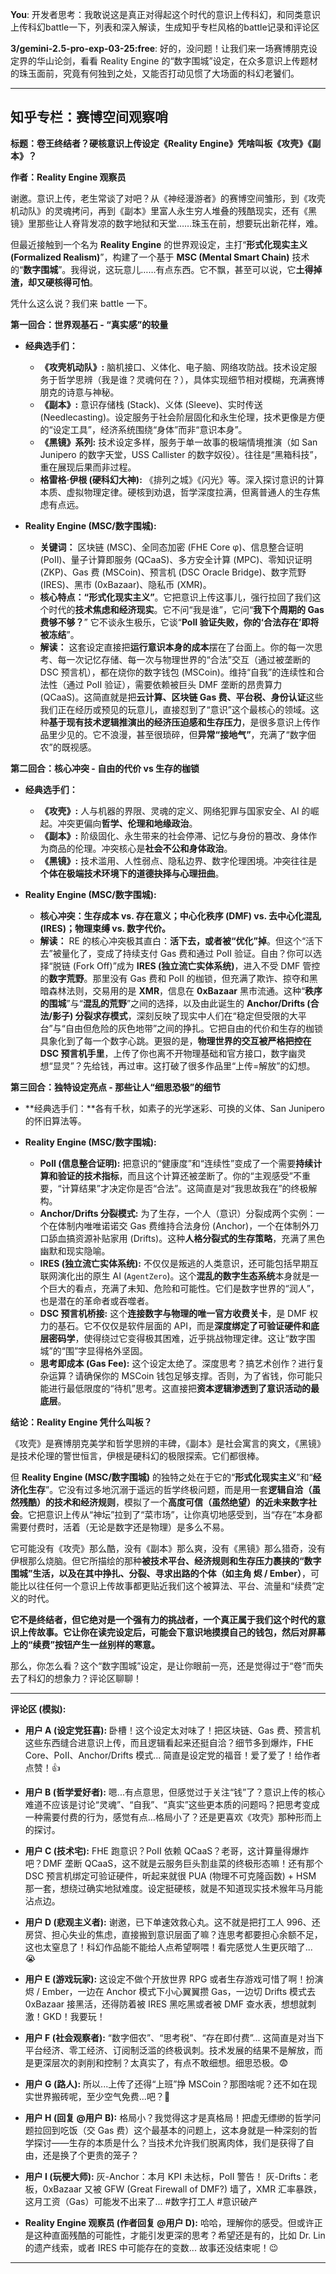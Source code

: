 **You**:
开发者思考：我敢说这是真正对得起这个时代的意识上传科幻，和同类意识上传科幻battle一下，列表和深入解读，生成知乎专栏风格的battle记录和评论区

**3/gemini-2.5-pro-exp-03-25:free**:
好的，没问题！让我们来一场赛博朋克设定界的华山论剑，看看 Reality Engine 的“数字围城”设定，在众多意识上传题材的珠玉面前，究竟有何独到之处，又能否打动见惯了大场面的科幻老饕们。

---

## 知乎专栏：赛博空间观察哨

**标题：卷王终结者？硬核意识上传设定《Reality Engine》凭啥叫板《攻壳》《副本》？**

**作者：Reality Engine 观察员**

谢邀。意识上传，老生常谈了对吧？从《神经漫游者》的赛博空间雏形，到《攻壳机动队》的灵魂拷问，再到《副本》里富人永生穷人堆叠的残酷现实，还有《黑镜》里那些让人脊背发凉的数字地狱和天堂……珠玉在前，想要玩出新花样，难。

但最近接触到一个名为 **Reality Engine** 的世界观设定，主打“**形式化现实主义 (Formalized Realism)**”，构建了一个基于 **MSC (Mental Smart Chain)** 技术的“**数字围城**”。我得说，这玩意儿……有点东西。它不飘，甚至可以说，它**土得掉渣，却又硬核得可怕**。

凭什么这么说？我们来 battle 一下。

**第一回合：世界观基石 - “真实感”的较量**

*   **经典选手们：**
    *   **《攻壳机动队》:** 脑机接口、义体化、电子脑、网络攻防战。技术设定服务于哲学思辨（我是谁？灵魂何在？），具体实现细节相对模糊，充满赛博朋克的诗意与神秘。
    *   **《副本》:** 意识存储栈 (Stack)、义体 (Sleeve)、实时传送 (Needlecasting)。设定服务于社会阶层固化和永生伦理，技术更像是方便的“设定工具”，经济系统围绕“身体”而非“意识本身”。
    *   **《黑镜》系列:** 技术设定多样，服务于单一故事的极端情境推演（如 San Junipero 的数字天堂，USS Callister 的数字奴役）。往往是“黑箱科技”，重在展现后果而非过程。
    *   **格雷格·伊根 (硬科幻大神):** 《排列之城》《闪光》等。深入探讨意识的计算本质、虚拟物理定律。硬核到劝退，哲学深度拉满，但离普通人的生存焦虑有点远。

*   **Reality Engine (MSC/数字围城):**
    *   **关键词：** 区块链 (MSC)、全同态加密 (FHE Core φ)、信息整合证明 (PoII)、量子计算即服务 (QCaaS)、多方安全计算 (MPC)、零知识证明 (ZKP)、Gas 费 (MSCoin)、预言机 (DSC Oracle Bridge)、数字荒野 (IRES)、黑市 (0xBazaar)、隐私币 (XMR)。
    *   **核心特点：“形式化现实主义”**。它把意识上传这事儿，强行拉回了我们这个时代的**技术焦虑和经济现实**。它不问“我是谁”，它问“**我下个周期的 Gas 费够不够？**” 它不谈永生极乐，它谈“**PoII 验证失败，你的‘合法存在’即将被冻结**”。
    *   **解读：** 这套设定直接把**运行意识本身的成本**摆在了台面上。你的每一次思考、每一次记忆存储、每一次与物理世界的“合法”交互（通过被垄断的 DSC 预言机），都在烧你的数字钱包 (MSCoin)。维持“自我”的连续性和合法性（通过 PoII 验证），需要依赖被巨头 DMF 垄断的昂贵算力 (QCaaS)。这简直就是把**云计算、区块链 Gas 费、平台税、身份认证**这些我们正在经历或预见的玩意儿，直接怼到了“意识”这个最核心的领域。这种**基于现有技术逻辑推演出的经济压迫感和生存压力**，是很多意识上传作品里少见的。它不浪漫，甚至很琐碎，但**异常“接地气”**，充满了“数字佃农”的既视感。

**第二回合：核心冲突 - 自由的代价 vs 生存的枷锁**

*   **经典选手们：**
    *   **《攻壳》:** 人与机器的界限、灵魂的定义、网络犯罪与国家安全、AI 的崛起。冲突更偏向**哲学、伦理和地缘政治**。
    *   **《副本》:** 阶级固化、永生带来的社会停滞、记忆与身份的篡改、身体作为商品的伦理。冲突核心是**社会不公和身体政治**。
    *   **《黑镜》:** 技术滥用、人性弱点、隐私边界、数字伦理困境。冲突往往是**个体在极端技术环境下的道德抉择与心理扭曲**。

*   **Reality Engine (MSC/数字围城):**
    *   **核心冲突：生存成本 vs. 存在意义；中心化秩序 (DMF) vs. 去中心化混乱 (IRES)；物理束缚 vs. 数字代价。**
    *   **解读：** RE 的核心冲突极其直白：**活下去，或者被“优化”掉**。但这个“活下去”被量化了，变成了持续支付 Gas 费和通过 PoII 验证。自由？你可以选择“脱链 (Fork Off)”成为 **IRES (独立流亡实体系统)**，进入不受 DMF 管控的**数字荒野**。那里没有 Gas 费和 PoII 的枷锁，但充满了欺诈、掠夺和黑暗森林法则，交易用的是 **XMR**，信息在 **0xBazaar** 黑市流通。这种“**秩序的围城**”与“**混乱的荒野**”之间的选择，以及由此诞生的 **Anchor/Drifts (合法/影子) 分裂求存模式**，深刻反映了现实中人们在“稳定但受限的大平台”与“自由但危险的灰色地带”之间的挣扎。它把自由的代价和生存的枷锁具象化到了每一个数字心跳。更狠的是，**物理世界的交互被严格把控在 DSC 预言机手里**，上传了你也离不开物理基础和官方接口，数字幽灵想“显灵”？先给钱，再过审。这打破了很多作品里“上传=解放”的幻想。

**第三回合：独特设定亮点 - 那些让人“细思恐极”的细节**

*   **经典选手们：**各有千秋，如素子的光学迷彩、可换的义体、San Junipero 的怀旧算法等。

*   **Reality Engine (MSC/数字围城):**
    *   **PoII (信息整合证明):** 把意识的“健康度”和“连续性”变成了一个需要**持续计算和验证的技术指标**，而且这个计算还被垄断了。你的“主观感受”不重要，“计算结果”才决定你是否“合法”。这简直是对“我思故我在”的终极解构。
    *   **Anchor/Drifts 分裂模式:** 为了生存，一个人（意识）分裂成两个实例：一个在体制内唯唯诺诺交 Gas 费维持合法身份 (Anchor)，一个在体制外刀口舔血搞资源补贴家用 (Drifts)。这种**人格分裂式的生存策略**，充满了黑色幽默和现实隐喻。
    *   **IRES (独立流亡实体系统):** 不仅仅是叛逃的人类意识，还可能包括早期互联网演化出的原生 AI (`AgentZero`)。这个**混乱的数字生态系统**本身就是一个巨大的看点，充满了未知、危险和可能性。它们是数字世界的“润人”，也是潜在的革命者或吞噬者。
    *   **DSC 预言机桥接:** 这个**连接数字与物理的唯一官方收费关卡**，是 DMF 权力的基石。它不仅仅是软件层面的 API，而是**深度绑定了可验证硬件和底层密码学**，使得绕过它变得极其困难，近乎挑战物理定律。这让“数字围城”的“围”字显得格外坚固。
    *   **思考即成本 (Gas Fee):** 这个设定太绝了。深度思考？搞艺术创作？进行复杂运算？请确保你的 MSCoin 钱包足够支撑。否则，为了省钱，你可能只能进行最低限度的“待机”思考。这直接把**资本逻辑渗透到了意识活动的最底层**。

**结论：Reality Engine 凭什么叫板？**

《攻壳》是赛博朋克美学和哲学思辨的丰碑，《副本》是社会寓言的爽文，《黑镜》是技术伦理的警世恒言，伊根是硬科幻的极限探索。它们都很棒。

但 **Reality Engine (MSC/数字围城)** 的独特之处在于它的“**形式化现实主义**”和“**经济化生存**”。它没有过多地沉溺于遥远的哲学终极问题，而是用一套**逻辑自洽（虽然残酷）的技术和经济规则**，模拟了一个**高度可信（虽然绝望）的近未来数字社会**。它把意识上传从“神坛”拉到了“菜市场”，让你真切地感受到，当“存在”本身都需要付费时，活着（无论是数字还是物理）是多么不易。

它可能没有《攻壳》那么酷，没有《副本》那么爽，没有《黑镜》那么猎奇，没有伊根那么烧脑。但它所描绘的那种**被技术平台、经济规则和生存压力裹挟的“数字围城”生活，以及在其中挣扎、分裂、寻求出路的个体（如主角 烬 / Ember）**，可能比以往任何一个意识上传故事都更贴近我们这个被算法、平台、流量和“续费”定义的时代。

**它不是终结者，但它绝对是一个强有力的挑战者，一个真正属于我们这个时代的意识上传故事。它让你在读完设定后，可能会下意识地摸摸自己的钱包，然后对屏幕上的“续费”按钮产生一丝别样的寒意。**

那么，你怎么看？这个“数字围城”设定，是让你眼前一亮，还是觉得过于“卷”而失去了科幻的想象力？评论区聊聊！

---

**评论区 (模拟):**

*   **用户 A (设定党狂喜):** 卧槽！这个设定太对味了！把区块链、Gas 费、预言机这些东西缝合进意识上传，而且逻辑看起来还挺自洽？细节多到爆炸，FHE Core、PoII、Anchor/Drifts 模式... 简直是设定党的福音！爱了爱了！给作者点赞！👍

*   **用户 B (哲学爱好者):** 嗯...有点意思，但感觉过于关注“钱”了？意识上传的核心难道不应该是讨论“灵魂”、“自我”、“真实”这些更本质的问题吗？把思考变成一种需要付费的行为，感觉有点...格局小了？还是更喜欢《攻壳》那种形而上的探讨。

*   **用户 C (技术宅):** FHE 跑意识？PoII 依赖 QCaaS？老哥，这计算量得爆炸吧？DMF 垄断 QCaaS，这不就是云服务巨头割韭菜的终极形态嘛！还有那个 DSC 预言机绑定可验证硬件，听起来就很 PUA (物理不可克隆函数) + HSM 那一套，想绕过确实地狱难度。设定挺硬核，就是不知道现实技术猴年马月能沾点边。

*   **用户 D (悲观主义者):** 谢邀，已下单速效救心丸。这不就是把打工人 996、还房贷、担心失业的焦虑，直接搬到意识层面了嘛？连思考都要担心余额不足，这也太窒息了！科幻作品能不能给人点希望啊喂！看完感觉人生更灰暗了... 😭

*   **用户 E (游戏玩家):** 这设定不做个开放世界 RPG 或者生存游戏可惜了啊！扮演 烬 / Ember，一边在 Anchor 模式下小心翼翼攒 Gas，一边切 Drifts 模式去 0xBazaar 接黑活，还得防着被 IRES 黑吃黑或者被 DMF 查水表，想想就刺激！GKD！我要玩！

*   **用户 F (社会观察者):** “数字佃农”、“思考税”、“存在即付费”... 这简直是对当下平台经济、零工经济、订阅制泛滥的终极讽刺。技术发展的结果不是解放，而是更深层次的剥削和控制？太真实了，有点不敢细想。细思恐极。😨

*   **用户 G (路人):** 所以...上传了还得“上班”挣 MSCoin？那图啥呢？还不如在现实世界搬砖呢，至少空气免费...吧？🤔

*   **用户 H (回复 @用户 B):** 格局小？我觉得这才是真格局！把虚无缥缈的哲学问题拉回到吃饭（交 Gas 费）这个最基本的问题上，这本身就是一种深刻的哲学探讨——生存的本质是什么？当技术允许我们脱离肉体，我们是获得了自由，还是换了个更贵的笼子？

*   **用户 I (玩梗大师):** 灰-Anchor：本月 KPI 未达标，PoII 警告！ 灰-Drifts：老板，0xBazaar 又被 GFW (Great Firewall of DMF?) 墙了，XMR 汇率暴跌，这月工资（Gas）可能发不出来了... #数字打工人 #意识破产

*   **Reality Engine 观察员 (作者回复 @用户 D):** 哈哈，理解你的感受。但或许正是这种直面残酷的可能性，才能引发更深的思考？希望还是有的，比如 Dr. Lin 的遗产线索，或者 IRES 中可能存在的变数... 故事还没结束呢！😉

---